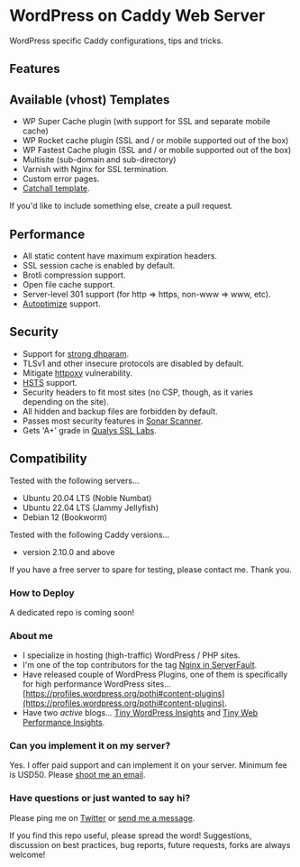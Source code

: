 # WordPress on Caddy Web Server

WordPress specific Caddy configurations, tips and tricks.

## Features

## Available (vhost) Templates

+ WP Super Cache plugin (with support for SSL and separate mobile cache)
+ WP Rocket cache plugin (SSL and / or mobile supported out of the box)
+ WP Fastest Cache plugin (SSL and / or mobile supported out of the box)
+ Multisite (sub-domain and sub-directory)
+ Varnish with Nginx for SSL termination.
+ Custom error pages.
+ [Catchall template](https://github.com/pothi/wordpress-nginx/blob/main/sites-available/catchall.conf).

If you'd like to include something else, create a pull request.

## Performance

+ All static content have maximum expiration headers.
+ SSL session cache is enabled by default.
+ Brotli compression support.
+ Open file cache support.
+ Server-level 301 support (for http => https, non-www => www, etc).
+ [Autoptimize](https://wordpress.org/plugins/autoptimize/) support.

## Security

+ Support for [strong dhparam](https://weakdh.org/).
+ TLSv1 and other insecure protocols are disabled by default.
+ Mitigate [httpoxy](https://httpoxy.org/) vulnerability.
+ [HSTS](https://developer.mozilla.org/en-US/docs/Web/HTTP/Headers/Strict-Transport-Security) support.
+ Security headers to fit most sites (no CSP, though, as it varies depending on the site).
+ All hidden and backup files are forbidden by default.
+ Passes most security features in [Sonar Scanner](https://sonarwhal.com/scanner/).
+ Gets 'A+' grade in [Qualys SSL Labs](https://www.ssllabs.com/ssltest/).

## Compatibility

Tested with the following servers...

+ Ubuntu 20.04 LTS (Noble Numbat)
+ Ubuntu 22.04 LTS (Jammy Jellyfish)
+ Debian 12 (Bookworm)

Tested with the following Caddy versions...

+ version 2.10.0 and above

If you have a free server to spare for testing, please contact me. Thank you.

### How to Deploy

A dedicated repo is coming soon!

### About me

+ I specialize in hosting (high-traffic) WordPress / PHP sites.
+ I'm one of the top contributors for the tag [Nginx in ServerFault](https://serverfault.com/users/102173/pothi-kalimuthu?tab=profile).
+ Have released couple of WordPress Plugins, one of them is specifically for high performance WordPress sites... [https://profiles.wordpress.org/pothi#content-plugins](https://profiles.wordpress.org/pothi#content-plugins).
+ Have two _active_ blogs... [Tiny WordPress Insights](https://www.tinywp.in/) and [Tiny Web Performance Insights](https://www.tinywp.com/).

### Can you implement it on my server?

Yes. I offer paid support and can implement it on your server. Minimum fee is USD50. Please [shoot me an email](mailto:pothi@protonmail.com).

### Have questions or just wanted to say hi?

Please ping me on [Twitter](https://x.com/pothi]) or [send me a message](https://www.tinywp.in/contact/).

If you find this repo useful, please spread the word! Suggestions, discussion on best practices, bug reports, future requests, forks are always welcome!
